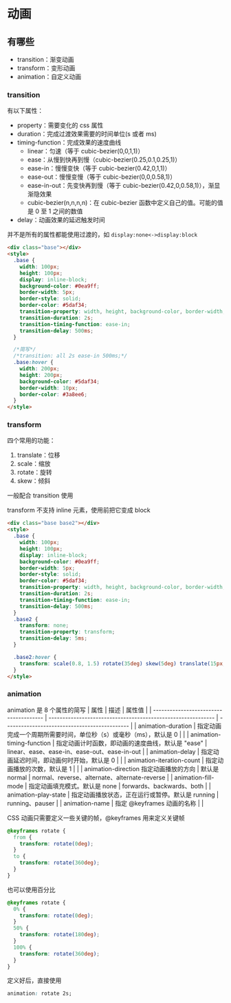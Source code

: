 # 动画

## 有哪些

- transition：渐变动画
- transform：变形动画
- animation：自定义动画

### transition

有以下属性：

- property：需要变化的 css 属性
- duration：完成过渡效果需要的时间单位(s 或者 ms)
- timing-function：完成效果的速度曲线
  - linear：匀速（等于 cubic-bezier(0,0,1,1)）
  - ease：从慢到快再到慢（cubic-bezier(0.25,0.1,0.25,1)）
  - ease-in：慢慢变快（等于 cubic-bezier(0.42,0,1,1)）
  - ease-out：慢慢变慢（等于 cubic-bezier(0,0,0.58,1)）
  - ease-in-out：先变快再到慢（等于 cubic-bezier(0.42,0,0.58,1)），渐显渐隐效果
  - cubic-bezier(n,n,n,n)：在 cubic-bezier 函数中定义自己的值。可能的值是 0 至 1 之间的数值
- delay：动画效果的延迟触发时间

并不是所有的属性都能使用过渡的，如 `display:none<->display:block`

```html
<div class="base"></div>
<style>
  .base {
    width: 100px;
    height: 100px;
    display: inline-block;
    background-color: #0ea9ff;
    border-width: 5px;
    border-style: solid;
    border-color: #5daf34;
    transition-property: width, height, background-color, border-width;
    transition-duration: 2s;
    transition-timing-function: ease-in;
    transition-delay: 500ms;
  }

  /*简写*/
  /*transition: all 2s ease-in 500ms;*/
  .base:hover {
    width: 200px;
    height: 200px;
    background-color: #5daf34;
    border-width: 10px;
    border-color: #3a8ee6;
  }
</style>
```

### transform

四个常用的功能：

1. translate：位移
2. scale：缩放
3. rotate：旋转
4. skew：倾斜

一般配合 transition 使用

transform 不支持 inline 元素，使用前把它变成 block

```html
<div class="base base2"></div>
<style>
  .base {
    width: 100px;
    height: 100px;
    display: inline-block;
    background-color: #0ea9ff;
    border-width: 5px;
    border-style: solid;
    border-color: #5daf34;
    transition-property: width, height, background-color, border-width;
    transition-duration: 2s;
    transition-timing-function: ease-in;
    transition-delay: 500ms;
  }
  .base2 {
    transform: none;
    transition-property: transform;
    transition-delay: 5ms;
  }

  .base2:hover {
    transform: scale(0.8, 1.5) rotate(35deg) skew(5deg) translate(15px, 25px);
  }
</style>
```

### animation

animation 是 8 个属性的简写
| 属性 | 描述 | 属性值 |
| -------------------------------------- | ------------------------------------------------------------ | --------------------------------------------- |
| animation-duration | 指定动画完成一个周期所需要时间，单位秒（s）或毫秒（ms），默认是 0 | |
| animation-timing-function | 指定动画计时函数，即动画的速度曲线，默认是 "ease" | linear、ease、ease-in、ease-out、ease-in-out |
| animation-delay | 指定动画延迟时间，即动画何时开始，默认是 0 | |
| animation-iteration-count | 指定动画播放的次数，默认是 1 | |
| animation-direction 指定动画播放的方向 | 默认是 normal | normal、reverse、alternate、alternate-reverse |
| animation-fill-mode | 指定动画填充模式。默认是 none | forwards、backwards、both |
| animation-play-state | 指定动画播放状态，正在运行或暂停。默认是 running | running、pauser |
| animation-name | 指定 @keyframes 动画的名称 | |

CSS 动画只需要定义一些关键的帧，@keyframes 用来定义关键帧

```css
@keyframes rotate {
  from {
    transform: rotate(0deg);
  }
  to {
    transform: rotate(360deg);
  }
}
```

也可以使用百分比

```css
@keyframes rotate {
  0% {
    transform: rotate(0deg);
  }
  50% {
    transform: rotate(180deg);
  }
  100% {
    transform: rotate(360deg);
  }
}
```

定义好后，直接使用

```css
animation: rotate 2s;
```
